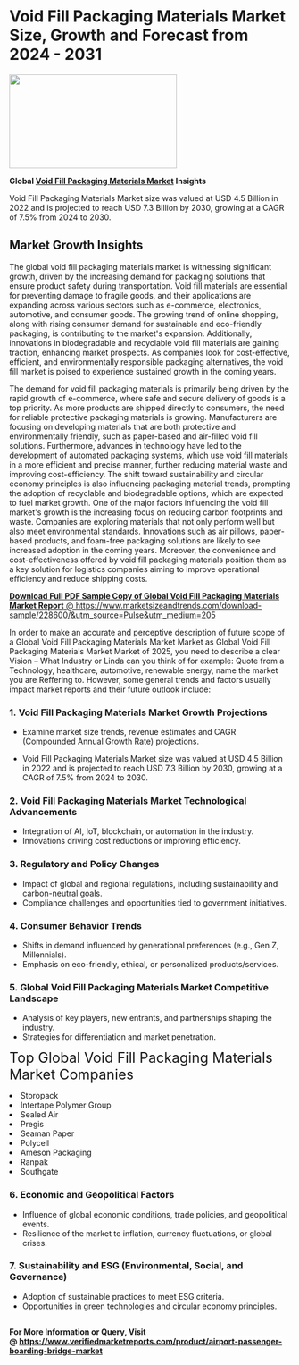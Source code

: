 <H1>Void Fill Packaging Materials Market Size, Growth and Forecast from 2024 - 2031</H1><img class="aligncenter size-medium wp-image-584254" src="https://thirdeyenews.in/wp-content/uploads/2024/09/Global-Market-Research-300x168.jpeg" alt="" width="300" height="168" /><p><strong>Global&nbsp;<a href="https://www.marketsizeandtrends.com/download-sample/228600/&amp;utm_source=Pulse&amp;utm_medium=205">Void Fill Packaging Materials Market</a> Insights</strong></p><p>Void Fill Packaging Materials Market size was valued at USD 4.5 Billion in 2022 and is projected to reach USD 7.3 Billion by 2030, growing at a CAGR of 7.5% from 2024 to 2030.</p><p><h2>Market Growth Insights</h2> <p>The global void fill packaging materials market is witnessing significant growth, driven by the increasing demand for packaging solutions that ensure product safety during transportation. Void fill materials are essential for preventing damage to fragile goods, and their applications are expanding across various sectors such as e-commerce, electronics, automotive, and consumer goods. The growing trend of online shopping, along with rising consumer demand for sustainable and eco-friendly packaging, is contributing to the market's expansion. Additionally, innovations in biodegradable and recyclable void fill materials are gaining traction, enhancing market prospects. As companies look for cost-effective, efficient, and environmentally responsible packaging alternatives, the void fill market is poised to experience sustained growth in the coming years.</p> <p><a href="#"></a></p> <p>The demand for void fill packaging materials is primarily being driven by the rapid growth of e-commerce, where safe and secure delivery of goods is a top priority. As more products are shipped directly to consumers, the need for reliable protective packaging materials is growing. Manufacturers are focusing on developing materials that are both protective and environmentally friendly, such as paper-based and air-filled void fill solutions. Furthermore, advances in technology have led to the development of automated packaging systems, which use void fill materials in a more efficient and precise manner, further reducing material waste and improving cost-efficiency. The shift toward sustainability and circular economy principles is also influencing packaging material trends, prompting the adoption of recyclable and biodegradable options, which are expected to fuel market growth. One of the major factors influencing the void fill market's growth is the increasing focus on reducing carbon footprints and waste. Companies are exploring materials that not only perform well but also meet environmental standards. Innovations such as air pillows, paper-based products, and foam-free packaging solutions are likely to see increased adoption in the coming years. Moreover, the convenience and cost-effectiveness offered by void fill packaging materials position them as a key solution for logistics companies aiming to improve operational efficiency and reduce shipping costs.</p> <p><a href="#"></p><p><span class=""><strong>Download Full PDF Sample Copy of Global Void Fill Packaging Materials Market Report</strong> @ <a href="https://www.marketsizeandtrends.com/download-sample/228600/&amp;utm_source=Pulse&amp;utm_medium=205" target="_blank">https://www.marketsizeandtrends.com/download-sample/228600/&amp;utm_source=Pulse&amp;utm_medium=205</a></span></p><p>In order to make an accurate and perceptive description of future scope of a Global&nbsp;Void Fill Packaging Materials Market Market as Global&nbsp;Void Fill Packaging Materials Market Market of 2025, you need to describe a clear Vision &ndash; What Industry or Linda can you think of for example: Quote from a Technology, healthcare, automotive, renewable energy, name the market you are Reffering to. However, some general trends and factors usually impact market reports and their future outlook include:</p><h3>1.&nbsp;<strong>Void Fill Packaging Materials Market Growth Projections</strong></h3><ul><li>Examine market size trends, revenue estimates and CAGR (Compounded Annual Growth Rate) projections.</li><li><p>Void Fill Packaging Materials Market size was valued at USD 4.5 Billion in 2022 and is projected to reach USD 7.3 Billion by 2030, growing at a CAGR of 7.5% from 2024 to 2030.</p></li></ul><h3>2.&nbsp;<strong>Void Fill Packaging Materials Market Technological Advancements</strong></h3><ul><li>Integration of AI, IoT, blockchain, or automation in the industry.</li><li>Innovations driving cost reductions or improving efficiency.</li></ul><h3>3.&nbsp;<strong>Regulatory and Policy Changes</strong></h3><ul><li>Impact of global and regional regulations, including sustainability and carbon-neutral goals.</li><li>Compliance challenges and opportunities tied to government initiatives.</li></ul><h3>4.&nbsp;<strong>Consumer Behavior Trends</strong></h3><ul><li>Shifts in demand influenced by generational preferences (e.g., Gen Z, Millennials).</li><li>Emphasis on eco-friendly, ethical, or personalized products/services.</li></ul><h3>5.&nbsp;<strong>Global Void Fill Packaging Materials Market Competitive Landscape</strong></h3><ul><li>Analysis of key players, new entrants, and partnerships shaping the industry.</li><li>Strategies for differentiation and market penetration.</li></ul><p data-pm-slice="1 1 []"><span style="color: inherit; font-family: inherit; font-size: 25px;">Top Global Void Fill Packaging Materials Market Companies</span></p><div class="" data-test-id=""><p><li>Storopack</li><li> Intertape Polymer Group</li><li> Sealed Air</li><li> Pregis</li><li> Seaman Paper</li><li> Polycell</li><li> Ameson Packaging</li><li> Ranpak</li><li> Southgate</li></p></div><h3>6.&nbsp;<strong>Economic and Geopolitical Factors</strong></h3><ul><li>Influence of global economic conditions, trade policies, and geopolitical events.</li><li>Resilience of the market to inflation, currency fluctuations, or global crises.</li></ul><h3>7.&nbsp;<strong>Sustainability and ESG (Environmental, Social, and Governance)</strong></h3><ul><li>Adoption of sustainable practices to meet ESG criteria.</li><li>Opportunities in green technologies and circular economy principles.</li></ul><h2><strong style="font-size: 14px;">For More Information or Query, Visit @&nbsp;</strong><a style="background-color: #ffffff; font-size: 14px;" href="https://www.marketsizeandtrends.com/report/void-fill-packaging-materials-market/" target="_blank">https://www.verifiedmarketreports.com/product/airport-passenger-boarding-bridge-market</a></h2>
